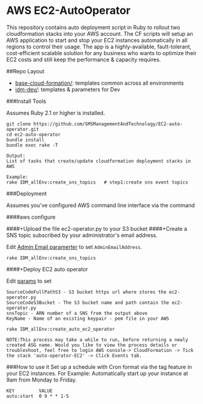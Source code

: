 # AWS EC2-AutoOperator

This repository contains auto deployment script in Ruby to rollout two cloudformation stacks into your AWS account. The CF scripts will setup an AWS application to start and stop your EC2 instances automatically in all regions to control their usage. The app is a highly-available, fault-tolerant, cost-efficient scalable solution for any business who wants to optimize their EC2 costs and still keep the performance & capacity requires.

##Repo Layout

- [base-cloud-formation/](base-cloud-formation/):  templates common across all environments
- [idm-dev/](idm-dev/):  templates & parameters for Dev


###Install Tools

Assumes Ruby 2.1 or higher is installed.
```
git clone https://github.com/SMSManagementAndTechnology/EC2-auto-operator.git
cd ec2-auto-operator
bundle install
bundle exec rake -T

Output:
List of tasks that create/update cloudformation deployment stacks in AWS

Example:
rake IDM_allEnv:create_sns_topics   # step1:create sns event topics
```
###Deployment

Assumes you've configured AWS command line interface via the command

####aws configure

####+Upload the file ec2-operator.py to your S3 bucket
####+Create a SNS topic subscribed by your administrator's email address.

Edit [Admin Email paramerter](idm-dev/parameters/idm-sns-topics-params.json) to set `AdminEmailAddress`.

`rake IDM_allEnv:create_sns_topics`

####+Deploy EC2 auto operator

Edit [params](idm-dev/parameters/idm-auto-ec2-params.json) to set
```
SourceCodeFullPathS3 - S3 bucket https url where stores the ec2-operator.py
SourceCodeS3Bucket - The S3 bucket name and path contain the ec2-operator.py
snsTopic - ARN number of a SNS from the output above
KeyName - Name of an existing keypair - pem file in your AWS
```

`rake IDM_allEnv:create_auto_ec2_operator`
```
NOTE:This process may take a while to run, before returning a newly created ASG name. Would you like to view the process details or troubleshoot, feel free to login AWS console-> CloudFormation -> Tick the stack 'auto-operator-EC2' -> Click Events tab.
```
###How to use it
Set up a schedule with Cron format via the tag feature in your EC2 instances. 
For Example: Automatically start up your instance at 9am from Monday to Friday.
```
KEY         VALUE
auto:start  0 9 * * 1-5
```
